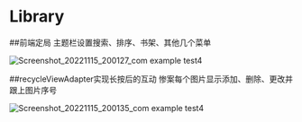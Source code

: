 # Library

##前端定局
主题栏设置搜索、排序、书架、其他几个菜单

![Screenshot_20221115_200127_com example test4](https://user-images.githubusercontent.com/81157788/201917079-a79d361c-2ca3-4d2c-903c-943f4142b709.jpg)


##recycleViewAdapter实现长按后的互动
惨案每个图片显示添加、删除、更改并跟上图片序号

![Screenshot_20221115_200135_com example test4](https://user-images.githubusercontent.com/81157788/201917108-45875173-9888-4838-83d5-df101ad5c7cf.jpg)



